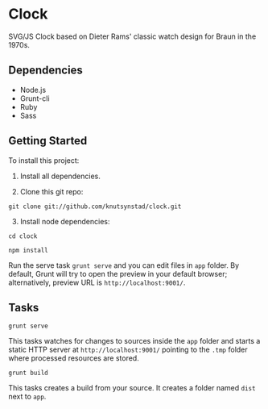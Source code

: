 # Clock
SVG/JS Clock based on Dieter Rams' classic watch design for Braun in the 1970s.

## Dependencies
* Node.js
* Grunt-cli
* Ruby
* Sass

## Getting Started

To install this project:

1. Install all dependencies.

2. Clone this git repo:

  `git clone git://github.com/knutsynstad/clock.git`

3. Install node dependencies:

  `cd clock`
  
  `npm install`

Run the serve task `grunt serve` and you can edit files in `app` folder. By default, Grunt will try to open the preview in your default browser; alternatively, preview URL is `http://localhost:9001/`.


## Tasks

`grunt serve`

This tasks watches for changes to sources inside the `app` folder and starts a static HTTP server at `http://localhost:9001/` pointing to the `.tmp` folder where processed resources are stored.

`grunt build`

This tasks creates a build from your source. It creates a folder named `dist` next to `app`.
